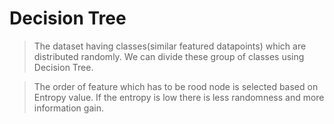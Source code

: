 # Decision Tree
> The dataset having classes(similar featured datapoints) which are distributed randomly. We can divide these group of classes using Decision Tree.

> The order of feature which has to be rood node is selected based on Entropy value. If the entropy is low there is less randomness and more information gain.
